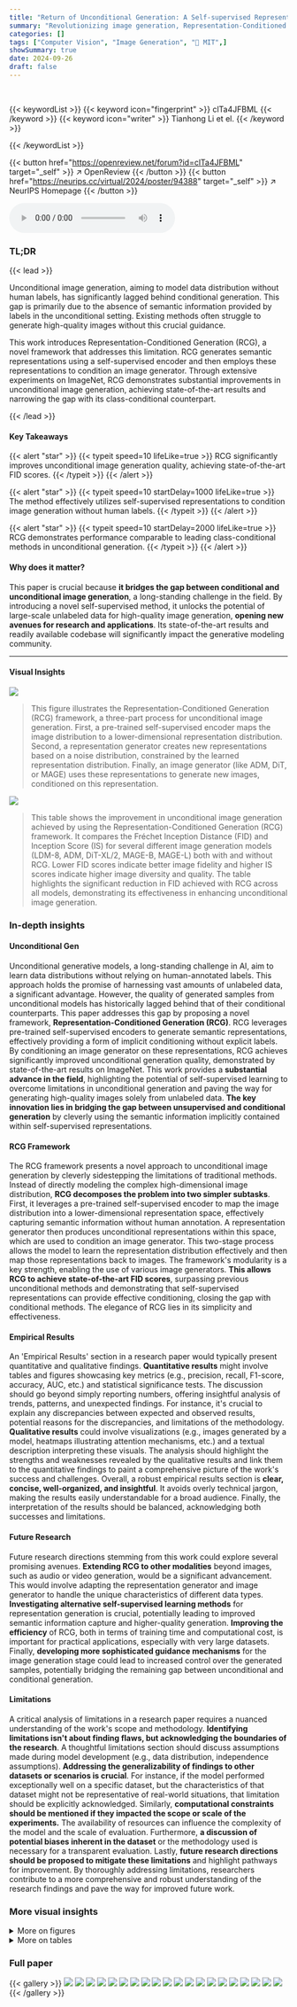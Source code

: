 ```yaml
---
title: "Return of Unconditional Generation: A Self-supervised Representation Generation Method"
summary: "Revolutionizing image generation, Representation-Conditioned Generation (RCG) achieves state-of-the-art results in unconditional image synthesis by leveraging self-supervised representations to condit..."
categories: []
tags: ["Computer Vision", "Image Generation", "🏢 MIT",]
showSummary: true
date: 2024-09-26
draft: false
---
```


<br>

{{< keywordList >}}
{{< keyword icon="fingerprint" >}} clTa4JFBML {{< /keyword >}}
{{< keyword icon="writer" >}} Tianhong Li et el. {{< /keyword >}}
 
{{< /keywordList >}}

{{< button href="https://openreview.net/forum?id=clTa4JFBML" target="_self" >}}
↗ OpenReview
{{< /button >}}
{{< button href="https://neurips.cc/virtual/2024/poster/94388" target="_self" >}}
↗ NeurIPS Homepage
{{< /button >}}


<audio controls>
    <source src="https://ai-paper-reviewer.com/clTa4JFBML/podcast.wav" type="audio/wav">
    Your browser does not support the audio element.
</audio>


### TL;DR


{{< lead >}}

Unconditional image generation, aiming to model data distribution without human labels, has significantly lagged behind conditional generation. This gap is primarily due to the absence of semantic information provided by labels in the unconditional setting.  Existing methods often struggle to generate high-quality images without this crucial guidance. 

This work introduces Representation-Conditioned Generation (RCG), a novel framework that addresses this limitation. RCG generates semantic representations using a self-supervised encoder and then employs these representations to condition an image generator.  Through extensive experiments on ImageNet, RCG demonstrates substantial improvements in unconditional image generation, achieving state-of-the-art results and narrowing the gap with its class-conditional counterpart.

{{< /lead >}}


#### Key Takeaways

{{< alert "star" >}}
{{< typeit speed=10 lifeLike=true >}} RCG significantly improves unconditional image generation quality, achieving state-of-the-art FID scores. {{< /typeit >}}
{{< /alert >}}

{{< alert "star" >}}
{{< typeit speed=10 startDelay=1000 lifeLike=true >}} The method effectively utilizes self-supervised representations to condition image generation without human labels. {{< /typeit >}}
{{< /alert >}}

{{< alert "star" >}}
{{< typeit speed=10 startDelay=2000 lifeLike=true >}} RCG demonstrates performance comparable to leading class-conditional methods in unconditional generation. {{< /typeit >}}
{{< /alert >}}

#### Why does it matter?
This paper is crucial because **it bridges the gap between conditional and unconditional image generation**, a long-standing challenge in the field. By introducing a novel self-supervised method, it unlocks the potential of large-scale unlabeled data for high-quality image generation, **opening new avenues for research and applications**. Its state-of-the-art results and readily available codebase will significantly impact the generative modeling community.

------
#### Visual Insights



![](https://ai-paper-reviewer.com/clTa4JFBML/figures_1_1.jpg)

> This figure illustrates the Representation-Conditioned Generation (RCG) framework, a three-part process for unconditional image generation. First, a pre-trained self-supervised encoder maps the image distribution to a lower-dimensional representation distribution.  Second, a representation generator creates new representations based on a noise distribution, constrained by the learned representation distribution. Finally, an image generator (like ADM, DiT, or MAGE) uses these representations to generate new images, conditioned on this representation.





![](https://ai-paper-reviewer.com/clTa4JFBML/tables_5_1.jpg)

> This table shows the improvement in unconditional image generation achieved by using the Representation-Conditioned Generation (RCG) framework.  It compares the Fréchet Inception Distance (FID) and Inception Score (IS) for several different image generation models (LDM-8, ADM, DiT-XL/2, MAGE-B, MAGE-L) both with and without RCG. Lower FID scores indicate better image fidelity and higher IS scores indicate higher image diversity and quality.  The table highlights the significant reduction in FID achieved with RCG across all models, demonstrating its effectiveness in enhancing unconditional image generation.





### In-depth insights


#### Unconditional Gen
Unconditional generative models, a long-standing challenge in AI, aim to learn data distributions without relying on human-annotated labels.  This approach holds the promise of harnessing vast amounts of unlabeled data, a significant advantage. However, the quality of generated samples from unconditional models has historically lagged behind that of their conditional counterparts.  This paper addresses this gap by proposing a novel framework, **Representation-Conditioned Generation (RCG)**.  RCG leverages pre-trained self-supervised encoders to generate semantic representations, effectively providing a form of implicit conditioning without explicit labels. By conditioning an image generator on these representations, RCG achieves significantly improved unconditional generation quality, demonstrated by state-of-the-art results on ImageNet. This work provides a **substantial advance in the field**, highlighting the potential of self-supervised learning to overcome limitations in unconditional generation and paving the way for generating high-quality images solely from unlabeled data. **The key innovation lies in bridging the gap between unsupervised and conditional generation** by cleverly using the semantic information implicitly contained within self-supervised representations.

#### RCG Framework
The RCG framework presents a novel approach to unconditional image generation by cleverly sidestepping the limitations of traditional methods.  Instead of directly modeling the complex high-dimensional image distribution, **RCG decomposes the problem into two simpler subtasks**. First, it leverages a pre-trained self-supervised encoder to map the image distribution into a lower-dimensional representation space, effectively capturing semantic information without human annotation.  A representation generator then produces unconditional representations within this space, which are used to condition an image generator. This two-stage process allows the model to learn the representation distribution effectively and then map those representations back to images.  The framework's modularity is a key strength, enabling the use of various image generators.  **This allows RCG to achieve state-of-the-art FID scores**, surpassing previous unconditional methods and demonstrating that self-supervised representations can provide effective conditioning, closing the gap with conditional methods. The elegance of RCG lies in its simplicity and effectiveness.

#### Empirical Results
An 'Empirical Results' section in a research paper would typically present quantitative and qualitative findings.  **Quantitative results** might involve tables and figures showcasing key metrics (e.g., precision, recall, F1-score, accuracy, AUC, etc.) and statistical significance tests. The discussion should go beyond simply reporting numbers, offering insightful analysis of trends, patterns, and unexpected findings.  For instance, it's crucial to explain any discrepancies between expected and observed results, potential reasons for the discrepancies, and limitations of the methodology.  **Qualitative results** could involve visualizations (e.g., images generated by a model, heatmaps illustrating attention mechanisms, etc.) and a textual description interpreting these visuals. The analysis should highlight the strengths and weaknesses revealed by the qualitative results and link them to the quantitative findings to paint a comprehensive picture of the work's success and challenges.  Overall, a robust empirical results section is **clear, concise, well-organized, and insightful**. It avoids overly technical jargon, making the results easily understandable for a broad audience. Finally, the interpretation of the results should be balanced, acknowledging both successes and limitations.

#### Future Research
Future research directions stemming from this work could explore several promising avenues.  **Extending RCG to other modalities** beyond images, such as audio or video generation, would be a significant advancement.  This would involve adapting the representation generator and image generator to handle the unique characteristics of different data types.  **Investigating alternative self-supervised learning methods** for representation generation is crucial, potentially leading to improved semantic information capture and higher-quality generation.  **Improving the efficiency** of RCG, both in terms of training time and computational cost, is important for practical applications, especially with very large datasets.  Finally, **developing more sophisticated guidance mechanisms** for the image generation stage could lead to increased control over the generated samples, potentially bridging the remaining gap between unconditional and conditional generation.

#### Limitations
A critical analysis of limitations in a research paper requires a nuanced understanding of the work's scope and methodology.  **Identifying limitations isn't about finding flaws, but acknowledging the boundaries of the research**.  A thoughtful limitations section should discuss assumptions made during model development (e.g., data distribution, independence assumptions).  **Addressing the generalizability of findings to other datasets or scenarios is crucial**.  For instance, if the model performed exceptionally well on a specific dataset, but the characteristics of that dataset might not be representative of real-world situations, that limitation should be explicitly acknowledged.  Similarly, **computational constraints should be mentioned if they impacted the scope or scale of the experiments.** The availability of resources can influence the complexity of the model and the scale of evaluation.  Furthermore, **a discussion of potential biases inherent in the dataset** or the methodology used is necessary for a transparent evaluation.  Lastly, **future research directions should be proposed to mitigate these limitations** and highlight pathways for improvement.  By thoroughly addressing limitations, researchers contribute to a more comprehensive and robust understanding of the research findings and pave the way for improved future work.


### More visual insights

<details>
<summary>More on figures
</summary>


![](https://ai-paper-reviewer.com/clTa4JFBML/figures_2_1.jpg)

> The figure shows a bar chart comparing the FID scores (Fréchet Inception Distance, a metric for evaluating the quality of generated images) for unconditional image generation using different image generators (LDM-8, ADM, DiT-XL/2, MAGE-L) with and without the RCG framework.  The RCG method significantly reduces the FID scores across all generators, demonstrating its effectiveness in improving the quality of unconditional image generation.


![](https://ai-paper-reviewer.com/clTa4JFBML/figures_3_1.jpg)

> This figure illustrates the training framework of the Representation-Conditioned Generation (RCG) model.  It shows two main components: a representation generator and an image generator. The representation generator takes representations from a pre-trained self-supervised encoder and adds Gaussian noise. It then trains a network to denoise these representations.  The image generator uses the same pre-trained encoder and takes the denoised representation as a condition.  It also takes a masked tokenized image as input and trains a network to reconstruct the full image based on the representation and the masked input.


![](https://ai-paper-reviewer.com/clTa4JFBML/figures_4_1.jpg)

> This figure shows the architecture of the representation generator in RCG. The backbone consists of an input layer, N fully-connected blocks, and an output layer. Each fully-connected block contains a LayerNorm, SiLU activation, and a linear layer.  The diffusion timestep is embedded and added to each fully-connected block. This architecture generates representations without explicit conditioning.


![](https://ai-paper-reviewer.com/clTa4JFBML/figures_6_1.jpg)

> This figure compares the training cost and the unconditional generation FID of several unconditional image generation models, including those enhanced by RCG. RCG significantly reduces the FID (Frechet Inception Distance, a metric of image generation quality) with less training time compared to the baselines. This highlights the efficiency of RCG in achieving high-quality unconditional generation.


![](https://ai-paper-reviewer.com/clTa4JFBML/figures_8_1.jpg)

> This figure demonstrates the ability of RCG to generate multiple images from a single representation, showing that the model can produce images with diverse appearances while maintaining semantic consistency.  The images in each row share a common semantic core (as indicated by the reference image on the left), while exhibiting variations in style, pose, and other details. This highlights the model's ability to capture high-level semantic understanding while allowing for diverse low-level variations.


![](https://ai-paper-reviewer.com/clTa4JFBML/figures_8_2.jpg)

> This figure shows the results of RCG when generating images using interpolated representations from two different source images.  As the interpolation weight changes from 0.0 (representing the first image) to 1.0 (representing the second image), the generated images smoothly transition semantically between the characteristics of the two source images. This demonstrates the ability of RCG to generate semantically coherent and smoothly interpolating images in its representation space.  Each row shows interpolation between a pair of images from different ImageNet classes.


![](https://ai-paper-reviewer.com/clTa4JFBML/figures_13_1.jpg)

> This figure shows a grid of images generated by the Representation-Conditioned Generation (RCG) model on the ImageNet dataset. The images are 256x256 pixels and demonstrate the model's ability to generate high-quality, diverse images without the need for human-provided labels. This highlights a key aspect of RCG: its ability to model complex data distributions and generate realistic images, thus addressing the problem of unconditional image generation.


![](https://ai-paper-reviewer.com/clTa4JFBML/figures_18_1.jpg)

> This figure shows a grid of 100 images generated by the Representation-Conditioned Generation (RCG) model on the ImageNet dataset.  Each image is 256x256 pixels.  The images demonstrate the model's ability to generate diverse and realistic images without relying on human-annotated labels. The variety of objects and scenes showcases the model's capacity to learn and model complex data distributions.


![](https://ai-paper-reviewer.com/clTa4JFBML/figures_19_1.jpg)

> This figure shows example images generated by the Representation-Conditioned Generation (RCG) model with class conditioning.  It demonstrates the model's ability to generate images of different classes with high fidelity and diversity. Each row represents images generated for a specific class, showcasing the model's capability to generate multiple variations of the same class, reflecting the diversity within each category.


![](https://ai-paper-reviewer.com/clTa4JFBML/figures_20_1.jpg)

> This figure shows examples of images generated by the Representation-Conditioned Generation (RCG) model when conditioned on class labels.  It demonstrates the model's ability to generate diverse and high-quality images for various classes, showcasing its effectiveness in class-conditional generation.


![](https://ai-paper-reviewer.com/clTa4JFBML/figures_20_2.jpg)

> This figure shows several examples of images generated by the Representation-Conditioned Generation (RCG) model on the ImageNet dataset at a resolution of 256x256 pixels.  The images demonstrate the model's ability to generate diverse and realistic images without relying on any human-provided labels or class information. The diversity in the generated images showcases the model's ability to capture the underlying data distribution effectively, generating a wide variety of images that are both realistic and semantically meaningful. The lack of human annotation highlights the model's capability to perform unconditional image generation.


![](https://ai-paper-reviewer.com/clTa4JFBML/figures_21_1.jpg)

> This figure shows the results of class-unconditional image generation on ImageNet 256x256 dataset using the proposed Representation-Conditioned Generation (RCG) method. It compares the image generation results with and without classifier-free guidance (CFG).  The results demonstrate that RCG achieves strong generation quality even without CFG, and that incorporating CFG further improves the quality of generated images. Three categories of images are shown, for each category, the images in the left column are generated without guidance, and the images in the right column are generated with guidance.


</details>




<details>
<summary>More on tables
</summary>


![](https://ai-paper-reviewer.com/clTa4JFBML/tables_6_1.jpg)
> This table compares the performance of RCG with other state-of-the-art unconditional image generation models on the ImageNet 256x256 dataset.  It shows that RCG significantly improves the FID (Frechet Inception Distance) and IS (Inception Score), key metrics for evaluating the quality and diversity of generated images.  The table highlights the significant reduction in FID achieved by RCG compared to previous methods, indicating a substantial improvement in image generation quality.  It also shows the number of parameters used by each model.

![](https://ai-paper-reviewer.com/clTa4JFBML/tables_7_1.jpg)
> This table presents a comparison of the unconditional image generation performance of several generative models, both with and without the proposed Representation-Conditioned Generation (RCG) method. The models compared include LDM-8, ADM, DiT-XL/2, and MAGE-L.  The performance is measured by FID (Frechet Inception Distance) and IS (Inception Score), common metrics for evaluating the quality and diversity of generated images.  Lower FID values and higher IS values indicate better performance. The table demonstrates that RCG significantly improves the FID and IS scores of all the models tested, showing its effectiveness in enhancing unconditional image generation.

![](https://ai-paper-reviewer.com/clTa4JFBML/tables_7_2.jpg)
> This table compares the Fréchet Inception Distance (FID) and Inception Score (IS) for unconditional image generation using several different generative models, both with and without the Representation-Conditioned Generation (RCG) framework proposed in the paper.  It demonstrates that RCG significantly improves the FID (lower is better) and IS (higher is better) scores across different models, highlighting the effectiveness of the RCG method for improving unconditional image generation.

![](https://ai-paper-reviewer.com/clTa4JFBML/tables_14_1.jpg)
> This table presents a comparison of the unconditional image generation performance (measured by FID and IS) of several state-of-the-art generative models, both with and without the RCG framework. The results demonstrate that RCG consistently improves the performance of various generative models, regardless of their specific architecture, on the challenging ImageNet 256x256 dataset. The improvement in FID indicates a substantial increase in the quality and fidelity of the generated images, while the improved IS suggests a greater diversity of generated samples.

![](https://ai-paper-reviewer.com/clTa4JFBML/tables_14_2.jpg)
> This table presents a comparison of the unconditional image generation performance (measured by FID and IS) of several generative models (LDM-8, ADM, DiT-XL/2, and MAGE-L) both with and without the proposed RCG framework. The results demonstrate that RCG consistently enhances the quality of unconditional image generation across different models, significantly reducing the FID scores.

![](https://ai-paper-reviewer.com/clTa4JFBML/tables_15_1.jpg)
> This table presents an ablation study on the image encoder component of the RCG framework.  It compares the performance (FID and IS scores) of the RCG model using different pre-trained encoders: MoCo v3, DINO, iBOT, and a supervised DeiT model.  The table also explores the impact of the projection dimension of the image representation on the model's performance.

![](https://ai-paper-reviewer.com/clTa4JFBML/tables_15_2.jpg)
> This table presents a comparison of the unconditional image generation performance (measured by FID and IS) of four different generative models (LDM-8, ADM, DiT-XL/2, and MAGE-L) with and without the proposed RCG framework.  It demonstrates that RCG consistently improves the FID scores of all models, signifying a substantial enhancement in image generation quality. The improvement is substantial in all cases.

![](https://ai-paper-reviewer.com/clTa4JFBML/tables_15_3.jpg)
> This table compares the FID and IS scores for unconditional image generation using four different image generator models (LDM-8, ADM, DiT-XL/2, and MAGE-L) with and without the RCG framework. The results demonstrate that RCG consistently improves the unconditional image generation quality regardless of the specific image generator used, significantly reducing the FID scores and increasing the IS scores.  The numbers in parentheses show the amount of improvement by RCG.

![](https://ai-paper-reviewer.com/clTa4JFBML/tables_16_1.jpg)
> This table presents the FID scores achieved by different methods on CIFAR-10 and iNaturalist 2021 datasets.  The baseline represents the FID of unconditional image generation using the respective original model. The 'w/ RCG' column shows the FID after applying the Representation-Conditioned Generation (RCG) method proposed in the paper.  The 'w/ class labels' column indicates the FID obtained using the models with class labels as conditioning.

![](https://ai-paper-reviewer.com/clTa4JFBML/tables_17_1.jpg)
> This table presents a comparison of the unconditional image generation performance (measured by FID and IS) of several generative models on ImageNet 256x256, both with and without the proposed Representation-Conditioned Generation (RCG) method.  It demonstrates that RCG significantly improves FID scores across different image generators, indicating its effectiveness in enhancing unconditional image generation quality.

![](https://ai-paper-reviewer.com/clTa4JFBML/tables_17_2.jpg)
> This table presents a comparison of the unconditional image generation performance (measured by FID and IS) of four different generative models (LDM-8, ADM, DiT-XL/2, and MAGE-L) with and without the proposed Representation-Conditioned Generation (RCG) framework.  It demonstrates the substantial improvement in FID scores achieved by incorporating RCG across all four models, highlighting RCG's effectiveness in enhancing unconditional image generation quality.

</details>




### Full paper

{{< gallery >}}
<img src="https://ai-paper-reviewer.com/clTa4JFBML/1.png" class="grid-w50 md:grid-w33 xl:grid-w25" />
<img src="https://ai-paper-reviewer.com/clTa4JFBML/2.png" class="grid-w50 md:grid-w33 xl:grid-w25" />
<img src="https://ai-paper-reviewer.com/clTa4JFBML/3.png" class="grid-w50 md:grid-w33 xl:grid-w25" />
<img src="https://ai-paper-reviewer.com/clTa4JFBML/4.png" class="grid-w50 md:grid-w33 xl:grid-w25" />
<img src="https://ai-paper-reviewer.com/clTa4JFBML/5.png" class="grid-w50 md:grid-w33 xl:grid-w25" />
<img src="https://ai-paper-reviewer.com/clTa4JFBML/6.png" class="grid-w50 md:grid-w33 xl:grid-w25" />
<img src="https://ai-paper-reviewer.com/clTa4JFBML/7.png" class="grid-w50 md:grid-w33 xl:grid-w25" />
<img src="https://ai-paper-reviewer.com/clTa4JFBML/8.png" class="grid-w50 md:grid-w33 xl:grid-w25" />
<img src="https://ai-paper-reviewer.com/clTa4JFBML/9.png" class="grid-w50 md:grid-w33 xl:grid-w25" />
<img src="https://ai-paper-reviewer.com/clTa4JFBML/10.png" class="grid-w50 md:grid-w33 xl:grid-w25" />
<img src="https://ai-paper-reviewer.com/clTa4JFBML/11.png" class="grid-w50 md:grid-w33 xl:grid-w25" />
<img src="https://ai-paper-reviewer.com/clTa4JFBML/12.png" class="grid-w50 md:grid-w33 xl:grid-w25" />
<img src="https://ai-paper-reviewer.com/clTa4JFBML/13.png" class="grid-w50 md:grid-w33 xl:grid-w25" />
<img src="https://ai-paper-reviewer.com/clTa4JFBML/14.png" class="grid-w50 md:grid-w33 xl:grid-w25" />
<img src="https://ai-paper-reviewer.com/clTa4JFBML/15.png" class="grid-w50 md:grid-w33 xl:grid-w25" />
<img src="https://ai-paper-reviewer.com/clTa4JFBML/16.png" class="grid-w50 md:grid-w33 xl:grid-w25" />
<img src="https://ai-paper-reviewer.com/clTa4JFBML/17.png" class="grid-w50 md:grid-w33 xl:grid-w25" />
<img src="https://ai-paper-reviewer.com/clTa4JFBML/18.png" class="grid-w50 md:grid-w33 xl:grid-w25" />
<img src="https://ai-paper-reviewer.com/clTa4JFBML/19.png" class="grid-w50 md:grid-w33 xl:grid-w25" />
<img src="https://ai-paper-reviewer.com/clTa4JFBML/20.png" class="grid-w50 md:grid-w33 xl:grid-w25" />
{{< /gallery >}}